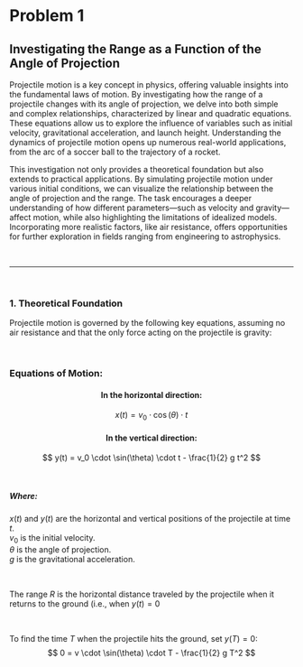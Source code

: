 # Problem 1

## Investigating the Range as a Function of the Angle of Projection

Projectile motion is a key concept in physics, offering valuable insights into the fundamental laws of motion. By investigating how the range of a projectile changes with its angle of projection, we delve into both simple and complex relationships, characterized by linear and quadratic equations. These equations allow us to explore the influence of variables such as initial velocity, gravitational acceleration, and launch height. Understanding the dynamics of projectile motion opens up numerous real-world applications, from the arc of a soccer ball to the trajectory of a rocket.

This investigation not only provides a theoretical foundation but also extends to practical applications. By simulating projectile motion under various initial conditions, we can visualize the relationship between the angle of projection and the range. The task encourages a deeper understanding of how different parameters—such as velocity and gravity—affect motion, while also highlighting the limitations of idealized models. Incorporating more realistic factors, like air resistance, offers opportunities for further exploration in fields ranging from engineering to astrophysics.

<br>
<hr>
<br>

### 1. Theoretical Foundation
Projectile motion is governed by the following key equations, assuming no air resistance and that the only force acting on the projectile is gravity:

<br>

### Equations of Motion:

#### <center>In the horizontal direction:</center>
$$ x(t) = v_0 \cdot \cos(\theta) \cdot t $$

#### <center>In the vertical direction:</center>
$$ y(t) = v_0 \cdot \sin(\theta) \cdot t - \frac{1}{2} g t^2 $$

<br>

##### Where:
$x(t)$ and $y(t)$ are the horizontal and vertical positions of the projectile at time $t$.
<br>
$v_0$ is the initial velocity.
<br>
$θ$ is the angle of projection.
<br>
$g$ is the gravitational acceleration.

<br>

The range $R$ is the horizontal distance traveled by the projectile when it returns to the ground (i.e., when $y(t) = 0$

<br>

To find the time $T$ when the projectile hits the ground, set $y(T)=0$:
<br>
$$ 0 = v \cdot \sin(\theta) \cdot T - \frac{1}{2} g T^2 $$

